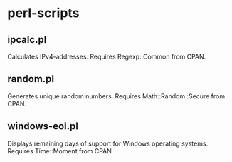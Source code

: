 # perl-scripts
## ipcalc.pl
Calculates IPv4-addresses. Requires Regexp::Common from CPAN.

## random.pl
Generates unique random numbers. Requires Math::Random::Secure from CPAN.

## windows-eol.pl
Displays remaining days of support for Windows operating systems.
Requires Time::Moment from CPAN